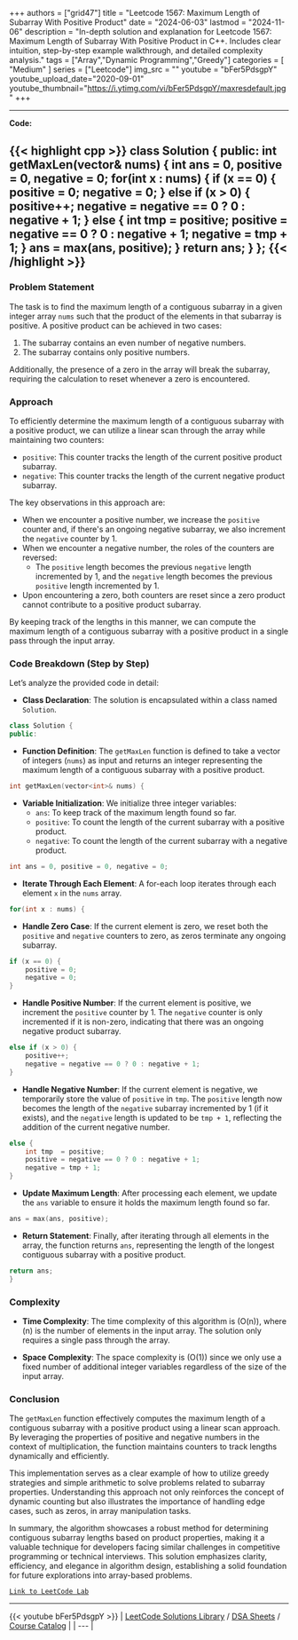 
+++
authors = ["grid47"]
title = "Leetcode 1567: Maximum Length of Subarray With Positive Product"
date = "2024-06-03"
lastmod = "2024-11-06"
description = "In-depth solution and explanation for Leetcode 1567: Maximum Length of Subarray With Positive Product in C++. Includes clear intuition, step-by-step example walkthrough, and detailed complexity analysis."
tags = ["Array","Dynamic Programming","Greedy"]
categories = [
    "Medium"
]
series = ["Leetcode"]
img_src = ""
youtube = "bFer5PdsgpY"
youtube_upload_date="2020-09-01"
youtube_thumbnail="https://i.ytimg.com/vi/bFer5PdsgpY/maxresdefault.jpg"
+++



---
**Code:**

{{< highlight cpp >}}
class Solution {
public:
    int getMaxLen(vector<int>& nums) {
        int ans = 0, positive = 0, negative = 0;
        for(int x : nums) {
            if (x == 0) {
                positive = 0;
                negative = 0;
            }
            else if (x > 0) {
                positive++;
                negative = negative == 0 ? 0 : negative + 1;
            }
            else {
                int tmp  = positive;
                positive = negative == 0 ? 0 : negative + 1;
                negative = tmp + 1;
            }
            ans = max(ans, positive);
        }
        return ans;
    }
};
{{< /highlight >}}
---

### Problem Statement

The task is to find the maximum length of a contiguous subarray in a given integer array `nums` such that the product of the elements in that subarray is positive. A positive product can be achieved in two cases:
1. The subarray contains an even number of negative numbers.
2. The subarray contains only positive numbers.

Additionally, the presence of a zero in the array will break the subarray, requiring the calculation to reset whenever a zero is encountered.

### Approach

To efficiently determine the maximum length of a contiguous subarray with a positive product, we can utilize a linear scan through the array while maintaining two counters:
- `positive`: This counter tracks the length of the current positive product subarray.
- `negative`: This counter tracks the length of the current negative product subarray.

The key observations in this approach are:
- When we encounter a positive number, we increase the `positive` counter and, if there's an ongoing negative subarray, we also increment the `negative` counter by 1.
- When we encounter a negative number, the roles of the counters are reversed:
  - The `positive` length becomes the previous `negative` length incremented by 1, and the `negative` length becomes the previous `positive` length incremented by 1.
- Upon encountering a zero, both counters are reset since a zero product cannot contribute to a positive product subarray.

By keeping track of the lengths in this manner, we can compute the maximum length of a contiguous subarray with a positive product in a single pass through the input array.

### Code Breakdown (Step by Step)

Let’s analyze the provided code in detail:

- **Class Declaration**:
    The solution is encapsulated within a class named `Solution`.

```cpp
class Solution {
public:
```

- **Function Definition**:
    The `getMaxLen` function is defined to take a vector of integers (`nums`) as input and returns an integer representing the maximum length of a contiguous subarray with a positive product.

```cpp
int getMaxLen(vector<int>& nums) {
```

- **Variable Initialization**:
    We initialize three integer variables: 
    - `ans`: To keep track of the maximum length found so far.
    - `positive`: To count the length of the current subarray with a positive product.
    - `negative`: To count the length of the current subarray with a negative product.

```cpp
int ans = 0, positive = 0, negative = 0;
```

- **Iterate Through Each Element**:
    A for-each loop iterates through each element `x` in the `nums` array.

```cpp
for(int x : nums) {
```

- **Handle Zero Case**:
    If the current element is zero, we reset both the `positive` and `negative` counters to zero, as zeros terminate any ongoing subarray.

```cpp
if (x == 0) {
    positive = 0;
    negative = 0;
}
```

- **Handle Positive Number**:
    If the current element is positive, we increment the `positive` counter by 1. The `negative` counter is only incremented if it is non-zero, indicating that there was an ongoing negative product subarray.

```cpp
else if (x > 0) {
    positive++;
    negative = negative == 0 ? 0 : negative + 1;
}
```

- **Handle Negative Number**:
    If the current element is negative, we temporarily store the value of `positive` in `tmp`. The `positive` length now becomes the length of the `negative` subarray incremented by 1 (if it exists), and the `negative` length is updated to be `tmp + 1`, reflecting the addition of the current negative number.

```cpp
else {
    int tmp  = positive;
    positive = negative == 0 ? 0 : negative + 1;
    negative = tmp + 1;
}
```

- **Update Maximum Length**:
    After processing each element, we update the `ans` variable to ensure it holds the maximum length found so far.

```cpp
ans = max(ans, positive);
```

- **Return Statement**:
    Finally, after iterating through all elements in the array, the function returns `ans`, representing the length of the longest contiguous subarray with a positive product.

```cpp
return ans;
}
```

### Complexity

- **Time Complexity**: The time complexity of this algorithm is \(O(n)\), where \(n\) is the number of elements in the input array. The solution only requires a single pass through the array.

- **Space Complexity**: The space complexity is \(O(1)\) since we only use a fixed number of additional integer variables regardless of the size of the input array.

### Conclusion

The `getMaxLen` function effectively computes the maximum length of a contiguous subarray with a positive product using a linear scan approach. By leveraging the properties of positive and negative numbers in the context of multiplication, the function maintains counters to track lengths dynamically and efficiently.

This implementation serves as a clear example of how to utilize greedy strategies and simple arithmetic to solve problems related to subarray properties. Understanding this approach not only reinforces the concept of dynamic counting but also illustrates the importance of handling edge cases, such as zeros, in array manipulation tasks.

In summary, the algorithm showcases a robust method for determining contiguous subarray lengths based on product properties, making it a valuable technique for developers facing similar challenges in competitive programming or technical interviews. This solution emphasizes clarity, efficiency, and elegance in algorithm design, establishing a solid foundation for future explorations into array-based problems.

[`Link to LeetCode Lab`](https://leetcode.com/problems/maximum-length-of-subarray-with-positive-product/description/)

---
{{< youtube bFer5PdsgpY >}}
| [LeetCode Solutions Library](https://grid47.xyz/leetcode/) / [DSA Sheets](https://grid47.xyz/sheets/) / [Course Catalog](https://grid47.xyz/courses/) |
| --- |
